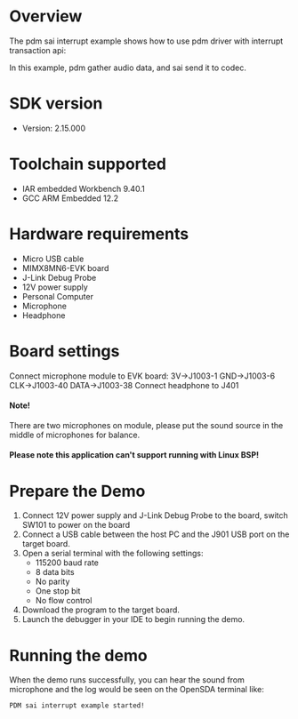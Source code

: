 Overview
========
The pdm sai interrupt example shows how to use pdm driver with interrupt transaction api:

In this example, pdm gather audio data, and sai send it to codec.

SDK version
===========
- Version: 2.15.000

Toolchain supported
===================
- IAR embedded Workbench  9.40.1
- GCC ARM Embedded  12.2

Hardware requirements
=====================
- Micro USB cable
- MIMX8MN6-EVK  board
- J-Link Debug Probe
- 12V power supply
- Personal Computer
- Microphone
- Headphone

Board settings
==============
Connect microphone module to EVK board:
3V->J1003-1
GND->J1003-6
CLK->J1003-40
DATA->J1003-38
Connect headphone to J401

#### Note! ####
There are two microphones on module, please put the sound source in the middle of microphones for balance.

#### Please note this application can't support running with Linux BSP! ####

Prepare the Demo
================
1.  Connect 12V power supply and J-Link Debug Probe to the board, switch SW101 to power on the board
2.  Connect a USB cable between the host PC and the J901 USB port on the target board.
3.  Open a serial terminal with the following settings:
    - 115200 baud rate
    - 8 data bits
    - No parity
    - One stop bit
    - No flow control
4.  Download the program to the target board.
5.  Launch the debugger in your IDE to begin running the demo.


Running the demo
================
When the demo runs successfully, you can hear the sound from microphone and the log would be seen on the OpenSDA terminal like:

~~~~~~~~~~~~~~~~~~~
PDM sai interrupt example started!
~~~~~~~~~~~~~~~~~~~




